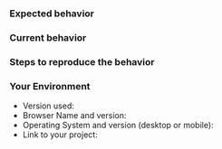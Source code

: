 ### Expected behavior
<!-- What do you expect from the code? -->

### Current behavior
<!-- What is it actually doing that you think needs a fix? -->


### Steps to reproduce the behavior
<!-- Please state exact step to reproduce or reach the bug -->

### Your Environment
<!--- Include as many relevant details about the environment you experienced the bug in -->
* Version used:
* Browser Name and version:
* Operating System and version (desktop or mobile):
* Link to your project:
